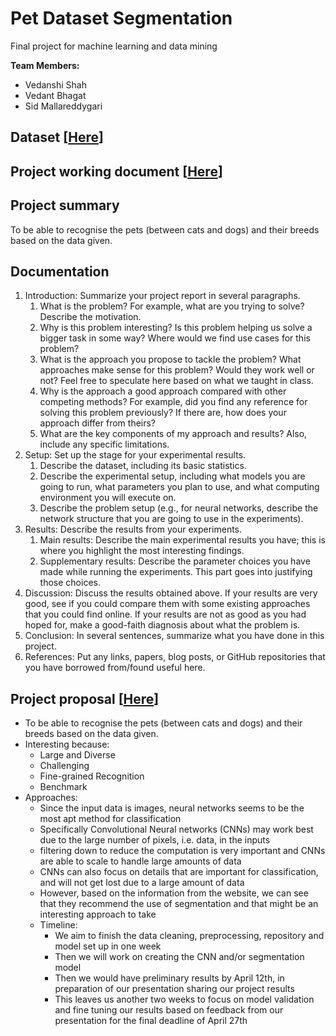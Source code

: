 # Pet Dataset Segmentation
Final project for machine learning and data mining

**Team Members:**
- Vedanshi Shah
- Vedant Bhagat
- Sid Mallareddygari

## Dataset [[Here](https://www.robots.ox.ac.uk/~vgg/data/pets/)]
## Project working document [[Here](https://docs.google.com/document/d/1e44iOMHAqkH2ctta_33C5Q0RKm1GWLZg1SSbtU3Vgq4/edit?usp=sharing)]

## Project summary
To be able to recognise the pets (between cats and dogs) and their breeds based on the data given.

## Documentation
1. Introduction: Summarize your project report in several paragraphs.
    1. What is the problem? For example, what are you trying to solve? Describe the motivation.
    2. Why is this problem interesting? Is this problem helping us solve a bigger task in some way? Where would we find use cases for this problem?
    3. What is the approach you propose to tackle the problem? What approaches make sense for this problem? Would they work well or not? Feel free to speculate here based on what we taught in class.
    4. Why is the approach a good approach compared with other competing methods? For example, did you find any reference for solving this problem previously? If there are, how does your approach differ from theirs?
    5. What are the key components of my approach and results? Also, include any specific limitations.
2. Setup: Set up the stage for your experimental results.
    1. Describe the dataset, including its basic statistics.
    2. Describe the experimental setup, including what models you are going to run, what parameters you plan to use, and what computing environment you will execute on.
    3. Describe the problem setup (e.g., for neural networks, describe the network structure that you are going to use in the experiments).
3. Results: Describe the results from your experiments.
    1. Main results: Describe the main experimental results you have; this is where you highlight the most interesting findings.
    2. Supplementary results: Describe the parameter choices you have made while running the experiments. This part goes into justifying those choices.
4. Discussion: Discuss the results obtained above. If your results are very good, see if you could compare them with some existing approaches that you could find online. If your results are not as good as you had hoped for, make a good-faith diagnosis about what the problem is.
5. Conclusion: In several sentences, summarize what you have done in this project.
6. References: Put any links, papers, blog posts, or GitHub repositories that you have borrowed from/found useful here.

## Project proposal [[Here](https://www.canva.com/design/DAFd3gYxx48/vUWV_t2ObbldzB7A1JCsnw/edit?utm_content=DAFd3gYxx48&utm_campaign=designshare&utm_medium=link2&utm_source=sharebutton)]
  - To be able to recognise the pets (between cats and dogs) and their breeds based on the data given.
  - Interesting because:
      - Large and Diverse
      - Challenging
      - Fine-grained Recognition
      - Benchmark
  - Approaches:
      - Since the input data is images, neural networks seems to be the most apt method for classification
      - Specifically Convolutional Neural networks (CNNs) may work best due to the large number of pixels, i.e. data, in the inputs
      - filtering down to reduce the computation is very important and CNNs are able to scale to handle large amounts of data
      - CNNs can also focus on details that are important for classification, and will not get lost due to a large amount of data
      - However, based on the information from the website, we can see that they recommend the use of segmentation and that might be an interesting approach to take
    - Timeline:
      - We aim to finish the data cleaning, preprocessing, repository and model set up in one week
      - Then we will work on creating the CNN and/or segmentation model
      - Then we would have preliminary results by April 12th, in preparation of our presentation sharing our project results
      - This leaves us another two weeks to focus on model validation and fine tuning our results based on feedback from our presentation for the final deadline of April 27th

